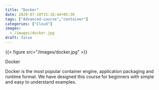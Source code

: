 ```yaml
---
title: "Docker"
date: 2020-07-10T15:16:44+05:30
tags: ["Advanced-course","container"]
categories: ["Cloud"]
images:
  - /images/docker.jpg
draft: false
---
```


{{< figure src="/images/docker.jpg" >}}

Docker

Docker is the most popular container engine, application packaging and runtime format. We have designed this course for beginners with simple and easy to understand examples.